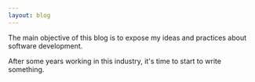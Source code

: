 ```yaml
---
layout: blog
---
```

The main objective of this blog is to expose my ideas and practices about software development.

After some years working in this industry, it's time to start to write something.
